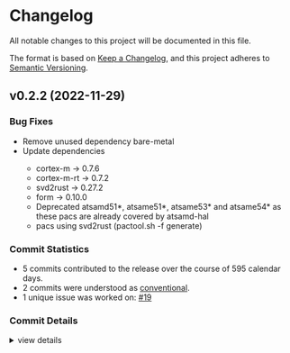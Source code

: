 # Changelog

All notable changes to this project will be documented in this file.

The format is based on [Keep a Changelog](https://keepachangelog.com/en/1.0.0/),
and this project adheres to [Semantic Versioning](https://semver.org/spec/v2.0.0.html).

## v0.2.2 (2022-11-29)

### Bug Fixes

 - <csr-id-54fe3c1f9705e2a9f96176dd8c467fbaed648702/> Remove unused dependency bare-metal
 - <csr-id-63c755d5cb29e4a0d6eec4a1f24498cd2b2801d8/> Update dependencies
   - cortex-m -> 0.7.6
   - cortex-m-rt -> 0.7.2
   - svd2rust -> 0.27.2
   - form -> 0.10.0
   - Deprecated atsamd51*, atsame51*, atsame53* and atsame54* as these pacs
     are already covered by atsamd-hal
   - pacs using svd2rust (pactool.sh -f generate)

### Commit Statistics

<csr-read-only-do-not-edit/>

 - 5 commits contributed to the release over the course of 595 calendar days.
 - 2 commits were understood as [conventional](https://www.conventionalcommits.org).
 - 1 unique issue was worked on: [#19](https://github.com/atsam-rs/atsam-pac/issues/19)

### Commit Details

<csr-read-only-do-not-edit/>

<details><summary>view details</summary>

 * **[#19](https://github.com/atsam-rs/atsam-pac/issues/19)**
    - John/same70 support ([`4722924`](https://github.com/atsam-rs/atsam-pac/commit/4722924c4efc351b8a19491aecf4ba0edc14d50b))
 * **Uncategorized**
    - Remove unused dependency bare-metal ([`54fe3c1`](https://github.com/atsam-rs/atsam-pac/commit/54fe3c1f9705e2a9f96176dd8c467fbaed648702))
    - Update dependencies ([`63c755d`](https://github.com/atsam-rs/atsam-pac/commit/63c755d5cb29e4a0d6eec4a1f24498cd2b2801d8))
    - Update pac dependencies ([`8ca7aca`](https://github.com/atsam-rs/atsam-pac/commit/8ca7acab12a2e8af4c6f49d25d79d3c379d4fd35))
    - Update pacs to svd2rust 0.19.0 ([`07a2d93`](https://github.com/atsam-rs/atsam-pac/commit/07a2d930b057726763d359204c406a994661aacc))
</details>

